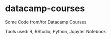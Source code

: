 # datacamp-courses
Some Code from/for Datacamp Courses

Tools used: R, RStudio, Python, Jupyter Notebook

